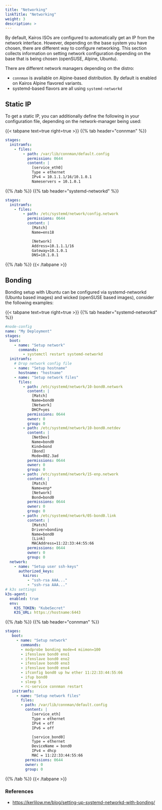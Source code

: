 ```yaml
---
title: "Networking"
linkTitle: "Networking"
weight: 3
description: >
---
```


By default, Kairos ISOs are configured to automatically get an IP from the network interface. However, depending on the base system you have chosen, there are different way to configure networking. This section collects information on setting network configuration depending on the base that is being chosen (openSUSE, Alpine, Ubuntu).

There are different network managers depending on the distro:

- `connman` is available on Alpine-based distribution. By default is enabled on Kairos Alpine flavored variants.
- systemd-based flavors are all using `systemd-networkd`

## Static IP

To get a static IP, you can additionally define the following in your configuration file, depending on the network-manager being used:

{{< tabpane text=true right=true  >}}
{{% tab header="connman" %}}
```yaml
stages:
  initramfs:
    - files:
        - path: /var/lib/connman/default.config
          permission: 0644
          content: |
            [service_eth0]
            Type = ethernet
            IPv4 = 10.1.1.1/16/10.1.0.1
            Nameservers = 10.1.0.1
```
{{% /tab %}}
{{% tab header="systemd-networkd" %}}
```yaml
stages:
  initramfs:
    - files:
        - path: /etc/systemd/network/config.network
          permissions: 0644
          content: |
            [Match]
            Name=ens18

            [Network]
            Address=10.1.1.1/16
            Gateway=10.1.0.1
            DNS=10.1.0.1
```
{{% /tab %}}
{{< /tabpane >}}

## Bonding

Bonding setup with Ubuntu can be configured via systemd-networkd (Ubuntu based images) and wicked (openSUSE based images), consider the following examples:

{{< tabpane text=true right=true  >}}
{{% tab header="systemd-networkd" %}}
```yaml
#node-config
name: "My Deployment"
stages:
  boot:
    - name: "Setup network"
      commands:
        - systemctl restart systemd-networkd
  initramfs:
    # Drop network config file
    - name: "Setup hostname"
      hostname: "hostname"
    - name: "Setup network files"
      files:
        - path: /etc/systemd/network/10-bond0.network
          content: |
            [Match]
            Name=bond0
            [Network]
            DHCP=yes
          permissions: 0644
          owner: 0
          group: 0
        - path: /etc/systemd/network/10-bond0.netdev
          content: |
            [NetDev]
            Name=bond0
            Kind=bond
            [Bond]
            Mode=802.3ad
          permissions: 0644
          owner: 0
          group: 0
        - path: /etc/systemd/network/15-enp.network
          content: |
            [Match]
            Name=enp*
            [Network]
            Bond=bond0
          permissions: 0644
          owner: 0
          group: 0
        - path: /etc/systemd/network/05-bond0.link
          content: |
            [Match]
            Driver=bonding
            Name=bond0
            [Link]
            MACAddress=11:22:33:44:55:66
          permissions: 0644
          owner: 0
          group: 0
  network:
    - name: "Setup user ssh-keys"
      authorized_keys:
        kairos:
          - "ssh-rsa AAA..."
          - "ssh-rsa AAA..."
# k3s settings
k3s-agent:
  enabled: true
  env:
    K3S_TOKEN: "KubeSecret"
    K3S_URL: https://hostname:6443
```
{{% /tab %}}
{{% tab header="connman" %}}
```yaml
stages:
   boot:
     - name: "Setup network"
       commands:
       - modprobe bonding mode=4 miimon=100
       - ifenslave bond0 eno1
       - ifenslave bond0 eno2
       - ifenslave bond0 eno3
       - ifenslave bond0 eno4
       - ifconfig bond0 up hw ether 11:22:33:44:55:66
       - ifup bond0
       - sleep 5
       - rc-service connman restart 
   initramfs:
     - name: "Setup network files"
       files:
       - path: /var/lib/connman/default.config
         content: |
            [service_eth]
            Type = ethernet
            IPv4 = off
            IPv6 = off

            [service_bond0]
            Type = ethernet
            DeviceName = bond0
            IPv4 = dhcp
            MAC = 11:22:33:44:55:66
         permissions: 0644
         owner: 0
         group: 0
```
{{% /tab %}}
{{< /tabpane >}}

### References

- https://kerlilow.me/blog/setting-up-systemd-networkd-with-bonding/
